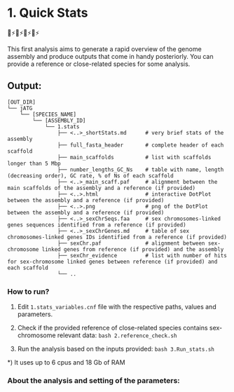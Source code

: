 # 1. Quick Stats
🧬⚡️🧬⚡️🧬⚡️🧬⚡️

This first analysis aims to generate a rapid overview of the genome assembly and produce outputs that come in handy posteriorly. You can provide a reference or close-related species for some analysis.

## Output:
```
[OUT_DIR]
└── jATG
    └── [SPECIES_NAME]
        └── [ASSEMBLY_ID]
            └── 1.stats
                ├── <..>_shortStats.md      # very brief stats of the assembly
                ├── full_fasta_header       # complete header of each scaffold
                ├── main_scaffolds          # list with scaffolds longer than 5 Mbp
                ├── number_lengths_GC_Ns    # table with name, length (decreasing order), GC rate, % of Ns of each scaffold
                ├── <..>_main_scaff.paf     # alignment between the main scaffolds of the assembly and a reference (if provided)
                ├── <..>.html               # interactive DotPlot between the assembly and a reference (if provided)
                ├── <..>.png                # png of the DotPlot between the assembly and a reference (if provided)
                ├── <..>_sexChrSeqs.faa     # sex chromosomes-linked genes sequences identified from a reference (if provided)
                ├── <..>_sexChrGenes.md     # table of sex chromosomes-linked genes IDs identified from a reference (if provided)
                ├── sexChr.paf              # alignment between sex-chromosome linked genes from reference (if provided) and the assembly
                ├── sexChr_evidence         # list with number of hits for sex-chromosome linked genes between reference (if provided) and each scaffold
                └── ..
```

### How to run?

1) Edit `1.stats_variables.cnf` file with the respective paths, values and parameters.

2) Check if the provided reference of close-related species contains sex-chromosome relevant data: `bash 2.reference_check.sh`

3) Run the analysis based on the inputs provided: `bash 3.Run_stats.sh`

\*) It uses up to 6 cpus and 18 Gb of RAM


### About the analysis and setting of the parameters:
